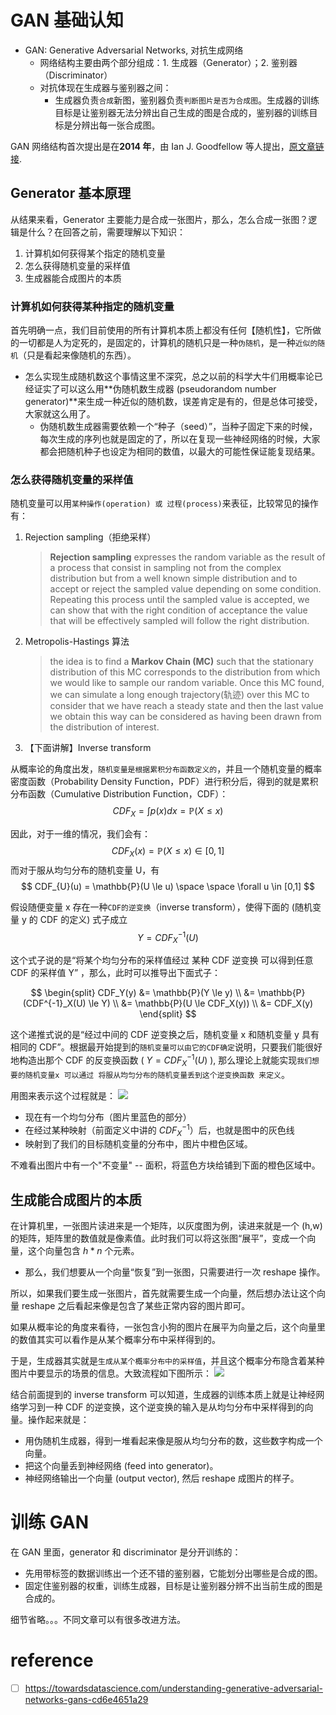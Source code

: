 # GAN 基础认知
- GAN: Generative Adversarial Networks, 对抗生成网络
  - 网络结构主要由两个部分组成：1. 生成器（Generator）；2. 鉴别器（Discriminator）
  - 对抗体现在生成器与鉴别器之间：
    - 生成器负责`合成`新图，鉴别器负责`判断图片是否为合成图`。生成器的训练目标是让鉴别器无法分辨出自己生成的图是合成的，鉴别器的训练目标是分辨出每一张合成图。

GAN 网络结构首次提出是在**2014 年**，由 Ian J. Goodfellow 等人提出，[原文章链接](https://arxiv.org/abs/1406.2661).


## Generator 基本原理
从结果来看，Generator 主要能力是合成一张图片，那么，怎么合成一张图？逻辑是什么？在回答之前，需要理解以下知识：
1. 计算机如何获得某个指定的随机变量
2. 怎么获得随机变量的采样值
3. 生成器能合成图片的本质

### 计算机如何获得某种指定的随机变量
首先明确一点，我们目前使用的所有计算机本质上都没有任何【随机性】，它所做的一切都是人为定死的，是固定的，计算机的随机只是一种`伪随机`，是一种`近似的随机`（只是看起来像随机的东西）。
- 怎么实现生成随机数这个事情这里不深究，总之以前的科学大牛们用概率论已经证实了可以这么用**伪随机数生成器 (pseudorandom number generator)**来生成一种近似的随机数，误差肯定是有的，但是总体可接受，大家就这么用了。
  - 伪随机数生成器需要依赖一个“种子（seed）”，当种子固定下来的时候，每次生成的序列也就是固定的了，所以在复现一些神经网络的时候，大家都会把随机种子也设定为相同的数值，以最大的可能性保证能复现结果。

### 怎么获得随机变量的采样值
随机变量可以用`某种操作(operation) 或 过程(process)`来表征，比较常见的操作有：
1. Rejection sampling（拒绝采样）
    > **Rejection sampling** expresses the random variable as the result of a process that consist in sampling not from the complex distribution but from a well known simple distribution and to accept or reject the sampled value depending on some condition. Repeating this process until the sampled value is accepted, we can show that with the right condition of acceptance the value that will be effectively sampled will follow the right distribution.

2. Metropolis-Hastings 算法 
    > the idea is to find a **Markov Chain (MC)** such that the stationary distribution of this MC corresponds to the distribution from which we would like to sample our random variable. Once this MC found, we can simulate a long enough trajectory(轨迹) over this MC to consider that we have reach a steady state and then the last value we obtain this way can be considered as having been drawn from the distribution of interest.

3. 【下面讲解】Inverse transform

从概率论的角度出发，`随机变量是根据累积分布函数定义的`，并且一个随机变量的概率密度函数（Probability Density Function，PDF）进行积分后，得到的就是累积分布函数（Cumulative Distribution Function，CDF）：
$$ CDF_X =  \int p(x)dx = \mathbb{P}(X \le x) $$

因此，对于一维的情况，我们会有：
$$ CDF_{X}(x) = \mathbb{P}(X \le x) \in [0,1] $$
而对于服从均匀分布的随机变量 U，有
$$ CDF_{U}(u) = \mathbb{P}(U \le u)   \space \space \forall u \in [0,1]  $$

假设随便变量 x 存在一种`CDF的逆变换`（inverse transform），使得下面的 (随机变量 y 的 CDF 的定义) 式子成立 
$$ Y =  CDF^{-1}_X(U)$$

这个式子说的是“将某个均匀分布的采样值经过 某种 CDF 逆变换 可以得到任意 CDF 的采样值 Y” ，那么，此时可以推导出下面式子：

$$ 
\begin{split}
    CDF_Y(y) &= \mathbb{P}(Y \le y) \\
     &= \mathbb{P}(CDF^{-1}_X(U) \le Y) \\
     &= \mathbb{P}(U \le CDF_X(y)) \\
     &= CDF_X(y)
\end{split}
$$

这个递推式说的是“经过中间的 CDF 逆变换之后，随机变量 x 和随机变量 y 具有相同的 CDF”。根据最开始提到的`随机变量可以由它的CDF确定`说明，只要我们能很好地构造出那个 CDF 的反变换函数 ( $Y =  CDF^{-1}_X(U)$ ), 那么理论上就能实现`我们想要的随机变量x 可以通过 将服从均匀分布的随机变量丢到这个逆变换函数 来定义`。

用图来表示这个过程就是：
![](https://miro.medium.com/v2/resize:fit:2000/format:webp/1*Xoz06MKgbw7CZ8aNbMCt6A.jpeg)
- 现在有一个均匀分布（图片里蓝色的部分）
- 在经过某种映射（前面定义中讲的 $CDF^{-1}_X$）后，也就是图中的灰色线
- 映射到了我们的目标随机变量的分布中，图片中橙色区域。

不难看出图片中有一个"不变量" -- 面积，将蓝色方块给铺到下面的橙色区域中。

## 生成能合成图片的本质
在计算机里，一张图片读进来是一个矩阵，以灰度图为例，读进来就是一个 (h,w) 的矩阵，矩阵里的数值就是像素值。此时我们可以将这张图“展平”，变成一个向量，这个向量包含 $h*n$ 个元素。
  - 那么，我们想要从一个向量“恢复”到一张图，只需要进行一次 reshape 操作。

所以，如果我们要生成一张图片，首先就需要生成一个向量，然后想办法让这个向量 reshape 之后看起来像是包含了某些正常内容的图片即可。

如果从概率论的角度来看待，一张包含小狗的图片在展平为向量之后，这个向量里的数值其实可以看作是从某个概率分布中采样得到的。

于是，生成器其实就是`生成从某个概率分布中的采样值`，并且这个概率分布隐含着某种图片中要显示的场景的信息。大致流程如下图所示：
![](https://miro.medium.com/v2/resize:fit:2000/format:webp/1*CkMMefLPqcEKPuuPLZY2_A.png)

结合前面提到的 inverse transform 可以知道，生成器的训练本质上就是让神经网络学习到一种 CDF 的逆变换，这个逆变换的输入是从均匀分布中采样得到的向量。操作起来就是：
- 用伪随机生成器，得到一堆看起来像是服从均匀分布的数，这些数字构成一个向量。
- 把这个向量丢到神经网络 (feed into generator)。
- 神经网络输出一个向量 (output vector), 然后 reshape 成图片的样子。


# 训练 GAN
在 GAN 里面，generator 和 discriminator 是分开训练的：
- 先用带标签的数据训练出一个还不错的鉴别器，它能划分出哪些是合成的图。
- 固定住鉴别器的权重，训练生成器，目标是让鉴别器分辨不出当前生成的图是合成的。

细节省略。。。不同文章可以有很多改进方法。

# reference
- [ ] https://towardsdatascience.com/understanding-generative-adversarial-networks-gans-cd6e4651a29

